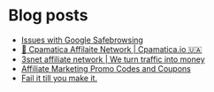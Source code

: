 # Blog posts
<!-- BLOG-POST-LIST:START -->
- [Issues with Google Safebrowsing](https://afflift.com/f/threads/issues-with-google-safebrowsing.10136/)
- [💸 Cpamatica Affilaite Network | Cpamatica.io 🇺🇦](https://afflift.com/f/threads/%F0%9F%92%B8-cpamatica-affilaite-network-cpamatica-io-%F0%9F%87%BA%F0%9F%87%A6.8489/)
- [3snet affiliate network | We turn traffic into money](https://afflift.com/f/threads/3snet-affiliate-network-we-turn-traffic-into-money.1333/)
- [Affiliate Marketing Promo Codes and Coupons](https://afflift.com/f/threads/affiliate-marketing-promo-codes-and-coupons.587/)
- [Fail it till you make it.](https://afflift.com/f/threads/fail-it-till-you-make-it.10111/)
<!-- BLOG-POST-LIST:END -->
